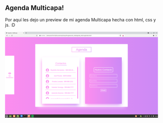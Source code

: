 ## Agenda Multicapa!
Por aquí les dejo un preview de mi agenda Multicapa hecha con html, css y js. :D

![Preview de la Imágen](/img/preview.png)
